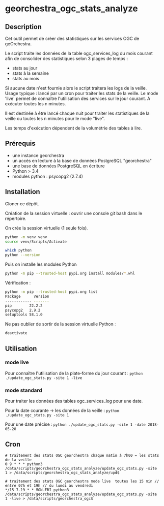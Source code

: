 # georchestra_ogc_stats_analyze

## Description

Cet outil permet de créer des statistiques sur les services OGC de geOrchestra.

Le script traite les données de la table ogc_services_log du mois courant afin de consolider des statistiques selon 3 plages de temps :

- stats au jour
- stats à la semaine
- stats au mois

Si aucune date n'est fournie alors le script traitera les logs de la veille. Usage typique : lancé par un cron pour traiter les stats de la veille. Le mode 'live' permet de connaître l'utilisation des services sur le jour courant. A exécuter toutes les n minutes.

Il est destinée à être lancé chaque nuit pour traiter les statistiques de la veille ou toutes les n minutes pour le mode "live".

Les temps d'exécution dépendent de la volumétrie des tables à lire.


## Prérequis

- une instance georchestra
- un accès en lecture à la base de données PostgreSQL "georchestra"
- une base de données PostgreSQL en écriture
- Python > 3.4
- modules python : psycopg2 (2.7.4)


## Installation

Cloner ce dépôt.

Création de la session virtuelle : ouvrir une console git bash dans le répertoire.

On crée la session virtuelle (1 seule fois).

```bash
python -m venv venv
source venv/Scripts/Activate

which python
python --version
```

Puis on installe les modules Python

```bash
python -m pip --trusted-host pypi.org install modules/*.whl
```

Vérification :

```bash
python -m pip --trusted-host pypi.org list
Package      Version
------------ -------
pip        22.2.2
psycopg2   2.9.2
setuptools 58.1.0
```


Ne pas oublier de sortir de la session virtuelle Python :

```bash
deactivate
```


## Utilisation

### mode live

Pour connaître l'utilisation de la plate-forme du jour courant : ``python ./update_ogc_stats.py -site 1 -live``

### mode standard

Pour traiter les données des tables ogc_services_log pour une date.

Pour la date courante -> les données de la veille : ``python ./update_ogc_stats.py -site 1``

Pour une date précise : ``python ./update_ogc_stats.py -site 1 -date 2018-05-28``



## Cron


    # traitement des stats OGC georchestra chaque matin à 7h00 = les stats de la veille
	0 9 * * * python3 /data/scripts/georchestra_ogc_stats_analyze/update_ogc_stats.py -site 1 > /data/scripts/georchestra_ogc_stats_analyze/upd$
	
	# traitement des stats OGC georchestra mode live  toutes les 15 min // entre 07h et 19h // du lundi au vendredi
	*/15 7-19 * * MON-FRI python3 /data/scripts/georchestra_ogc_stats_analyze/update_ogc_stats.py -site 1 -live > /data/scripts/georchestra_ogc$

